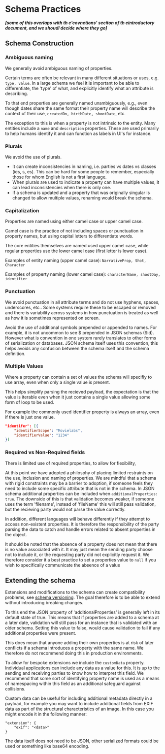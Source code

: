 # Schema Practices

***[some of this overlaps with th e'covnetions' seciton of th eintroductory document, and we shoudl decide where they go]***

## Schema Construction

### **Ambiguous naming**

We generally avoid ambiguous naming of properties.

Certain terms are often be relevant in many different situations or uses, e.g. ``type, value``. In a large schema we feel it is important to be able to differentiate, the 'type' of what, and explicitly identify what an attribute is describing.

To that end properties are generally named unambiguously, e.g., even though dates share the same format their property name will describe the context of their use, ``createdOn, birthDate, shootDate``, etc.

The exception to this is when a property is not intrinsic to the entity. Many entities include a ``name`` and ``description`` properties. These are used primarily to help humans identify it and can function as labels in UI's for instance.

### **Plurals**

We avoid the use of plurals.

- It can create inconsistencies in naming, i.e. parties vs dates vs classes (ies, s, es). This can be hard for some people to remember, especially those for whom English is not a first language.
- When plurals are used to indicate a property can have multiple values, it can lead inconsistencies when there is only one.
- If a schema is updated and a property that was originally singular is changed to allow multiple values, renaming would break the schema.

### **Capitalization**
Properties are named using either camel case or upper camel case.

Camel case is the practice of not including spaces or punctuation in property names, but using capital letters to differentiate words.

The core entities themselves are named used upper camel case, while regular properties use the lower camel case (first letter is lower case).

Examples of entity naming (upper camel case):
``NarrativeProp, Shot, Character``

Examples of property naming (lower camel case):
``characterName, shootDay, identifier``

### **Punctuation**
We avoid punctuation in all attribute terms and do not use hyphens, spaces, underscores, etc.. Some systems require these to be escaped or removed and there is variability across systems in how punctuation is treated as well as how it is sometimes represented on screen.

Avoid the use of additional symbols prepended or appended to names. For example, it is not uncommon to see $ prepended in JSON schemas ($id). However what is convention in one system rarely translates to other forms of serialization or databases. JSON schema itself uses this convention, this helps avoids any confusion between the schema itself and the schema definition.

### **Multiple Values**
Where a property can contain a set of values the schema will specifiy to use array, even when only a single value is present.

This helps simplify parsing the recieved payload, the expectation is that the value is iterable even when it just contains a single value allowing some form of loop to be used.

For example the commonly used identifier property is always an array, even if there is just one value.
```json
"identifer": [{
    "identifierScope": "Movielabs",
    "identifierValue": "1234"
}]
```


### Required vs Non-Required fields
There is limited use of required properties, to allow for flexibility,

At this point we have adopted a philosphy of placing limited restraints on the use, inclusion and naming of properties. We are mindful that a schema with rigid constraints may be a barrier to adoption, if someone feels they need to include some specific attribute that is not in the schema. In JSON schema additional properties can be included when ``additionalProperties: true``. The downside of this is that validation becomes weaker, if someone uses the term 'filename', instead of 'fileName' this will still pass validation, but the recieving party would not parse the value correctly.

In addition, different languages will behave differently if they attempt to access non-existent properties. It is therefore the responsibility of the party parsing the data to catch and handle errors related to absent properties in the object.

It should be noted that the absence of a property does not mean that there is no value associated with it. It may just mean the sending party choose not to include it, or the requesting party did not explicitly request it. We therefore consider it a best practice to set a properties value to ``null`` if you wish to specifically communicate the absence of a value


## Extending the schema

Extensions and modifications to the schema can create compatibility problems, see [schema versioning](Schema-Version.md). The goal therefore is to be able to extend without introducing breaking changes.

To this end the JSON property of 'additionalProperties' is generally left in its default state of true. This means that if properties are added to a schema at a later date, validation will still pass for an instance that is validated with an older schema. Setting this value to false, would cause validation to fail if any additional properties were present.

This does mean that anyone adding their own properties is at risk of later conflicts if a schema introduces a property with the same name. We therefore do not recommend doing this in production environments.

To allow for bespoke extensions we include the ``customData`` property. Individual applications can include any data as a value for this. It is up to the sending and receiving parties to know how to interpret this field. We recommend that some sort of identifying property name is used as a means of namespacing within this field as an additional safeguard against collisions.

Custom data can be useful for including additional metadata directly in a payload, for example you may want to include additional fields from EXIF data as part of the structural characteristics of an image. In this case you might encode it in the following manner:

```
"extension": {
	"exif": "<data>"
}
```

The data itself does not need to be JSON, other serialized formats could be used or something like base64 encoding.












